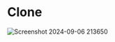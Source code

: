 # Clone

![Screenshot 2024-09-06 213650](https://github.com/user-attachments/assets/c70b61bb-de66-43ca-8634-9926ce80c2e7)
